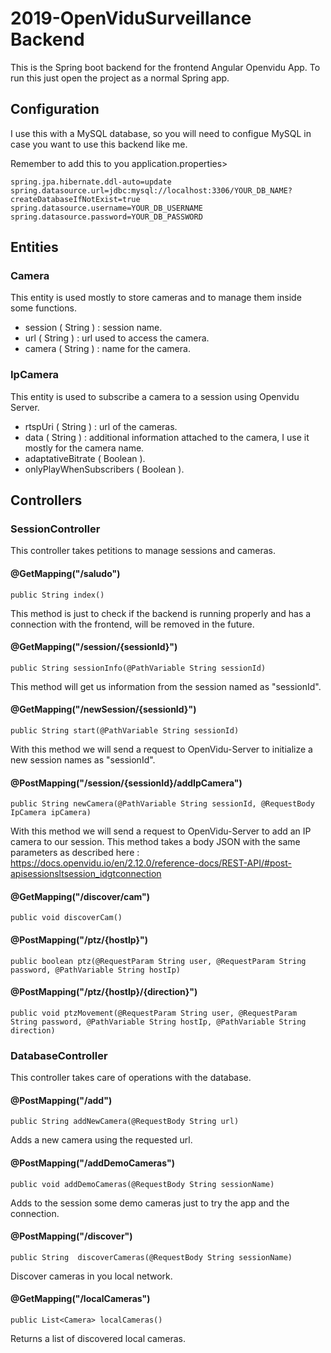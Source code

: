 # 2019-OpenViduSurveillance Backend

This is the Spring boot backend for the frontend Angular Openvidu App.
To run this just open the project as a normal Spring app.

## Configuration

I use this with a MySQL database, so you will need to configue MySQL in case you want to use this backend like me.

Remember to add this to you application.properties>
```
spring.jpa.hibernate.ddl-auto=update
spring.datasource.url=jdbc:mysql://localhost:3306/YOUR_DB_NAME?createDatabaseIfNotExist=true
spring.datasource.username=YOUR_DB_USERNAME
spring.datasource.password=YOUR_DB_PASSWORD
```
## Entities
### Camera
This entity is used mostly to store cameras and to manage them inside some functions.
- session ( String ) : session name.
- url ( String ) : url used to access the camera.
- camera ( String ) : name for the camera.

### IpCamera
This entity is used to subscribe a camera to a session using Openvidu Server.
- rtspUri ( String ) : url of the cameras.
- data ( String ) : additional information attached to the camera, I use it mostly for the camera name.
- adaptativeBitrate ( Boolean ).
- onlyPlayWhenSubscribers ( Boolean ).

## Controllers

### SessionController
This controller takes petitions to manage sessions and cameras.
#### @GetMapping("/saludo")
    public String index()
This method is just to check if the backend is running properly and has a connection with the frontend, will be removed in the future.

#### @GetMapping("/session/{sessionId}")
    public String sessionInfo(@PathVariable String sessionId)
This method will get us information from the session named as "sessionId".

#### @GetMapping("/newSession/{sessionId}")
    public String start(@PathVariable String sessionId)
With this method we will send a request to OpenVidu-Server to initialize a new session names as "sessionId".

#### @PostMapping("/session/{sessionId}/addIpCamera")
    public String newCamera(@PathVariable String sessionId, @RequestBody IpCamera ipCamera)
With this method we will send a request to OpenVidu-Server to add an IP camera to our session. This method takes a body JSON with the same parameters as described here : https://docs.openvidu.io/en/2.12.0/reference-docs/REST-API/#post-apisessionsltsession_idgtconnection

#### @GetMapping("/discover/cam")
    public void discoverCam()
#### @PostMapping("/ptz/{hostIp}")
    public boolean ptz(@RequestParam String user, @RequestParam String password, @PathVariable String hostIp)
####  @PostMapping("/ptz/{hostIp}/{direction}")
    public void ptzMovement(@RequestParam String user, @RequestParam String password, @PathVariable String hostIp, @PathVariable String direction)    
    
    
### DatabaseController
This controller takes care of operations with the database.

#### @PostMapping("/add")
    public String addNewCamera(@RequestBody String url)
Adds a new camera using the requested url.
#### @PostMapping("/addDemoCameras")
    public void addDemoCameras(@RequestBody String sessionName)
Adds to the session some demo cameras just to try the app and the connection.
####  @PostMapping("/discover")
    public String  discoverCameras(@RequestBody String sessionName) 
Discover cameras in you local network.
####  @GetMapping("/localCameras")
    public List<Camera> localCameras()
Returns a list of discovered local cameras.
